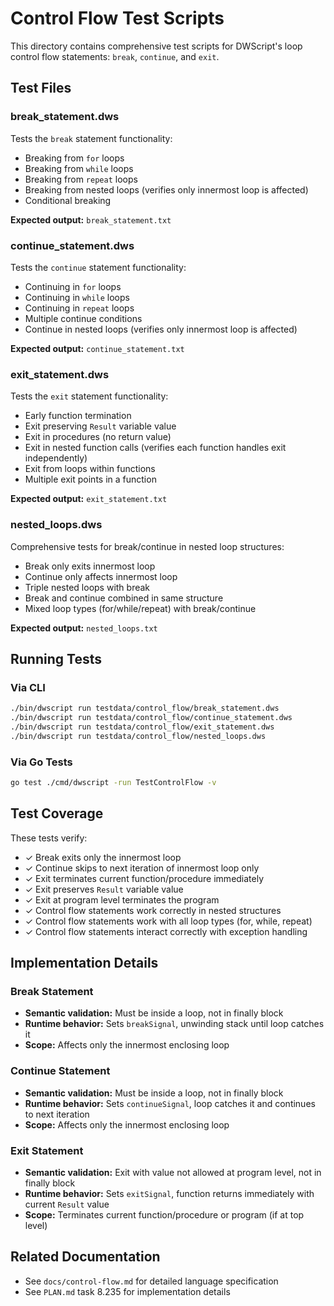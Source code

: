 # Control Flow Test Scripts

This directory contains comprehensive test scripts for DWScript's loop control flow statements: `break`, `continue`, and `exit`.

## Test Files

### break_statement.dws
Tests the `break` statement functionality:
- Breaking from `for` loops
- Breaking from `while` loops
- Breaking from `repeat` loops
- Breaking from nested loops (verifies only innermost loop is affected)
- Conditional breaking

**Expected output:** `break_statement.txt`

### continue_statement.dws
Tests the `continue` statement functionality:
- Continuing in `for` loops
- Continuing in `while` loops
- Continuing in `repeat` loops
- Multiple continue conditions
- Continue in nested loops (verifies only innermost loop is affected)

**Expected output:** `continue_statement.txt`

### exit_statement.dws
Tests the `exit` statement functionality:
- Early function termination
- Exit preserving `Result` variable value
- Exit in procedures (no return value)
- Exit in nested function calls (verifies each function handles exit independently)
- Exit from loops within functions
- Multiple exit points in a function

**Expected output:** `exit_statement.txt`

### nested_loops.dws
Comprehensive tests for break/continue in nested loop structures:
- Break only exits innermost loop
- Continue only affects innermost loop
- Triple nested loops with break
- Break and continue combined in same structure
- Mixed loop types (for/while/repeat) with break/continue

**Expected output:** `nested_loops.txt`

## Running Tests

### Via CLI
```bash
./bin/dwscript run testdata/control_flow/break_statement.dws
./bin/dwscript run testdata/control_flow/continue_statement.dws
./bin/dwscript run testdata/control_flow/exit_statement.dws
./bin/dwscript run testdata/control_flow/nested_loops.dws
```

### Via Go Tests
```bash
go test ./cmd/dwscript -run TestControlFlow -v
```

## Test Coverage

These tests verify:
- ✓ Break exits only the innermost loop
- ✓ Continue skips to next iteration of innermost loop only
- ✓ Exit terminates current function/procedure immediately
- ✓ Exit preserves `Result` variable value
- ✓ Exit at program level terminates the program
- ✓ Control flow statements work correctly in nested structures
- ✓ Control flow statements work with all loop types (for, while, repeat)
- ✓ Control flow statements interact correctly with exception handling

## Implementation Details

### Break Statement
- **Semantic validation:** Must be inside a loop, not in finally block
- **Runtime behavior:** Sets `breakSignal`, unwinding stack until loop catches it
- **Scope:** Affects only the innermost enclosing loop

### Continue Statement
- **Semantic validation:** Must be inside a loop, not in finally block
- **Runtime behavior:** Sets `continueSignal`, loop catches it and continues to next iteration
- **Scope:** Affects only the innermost enclosing loop

### Exit Statement
- **Semantic validation:** Exit with value not allowed at program level, not in finally block
- **Runtime behavior:** Sets `exitSignal`, function returns immediately with current `Result` value
- **Scope:** Terminates current function/procedure or program (if at top level)

## Related Documentation
- See `docs/control-flow.md` for detailed language specification
- See `PLAN.md` task 8.235 for implementation details

